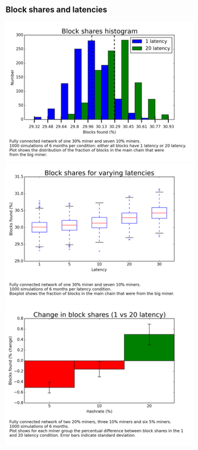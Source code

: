 Block shares and latencies
---
![](https://raw.githubusercontent.com/jonasnick/bitcoin_miningsim/master/analysis/plots/histogram.png)
![](https://raw.githubusercontent.com/jonasnick/bitcoin_miningsim/master/analysis/plots/varying_latencies.png)
![](https://raw.githubusercontent.com/jonasnick/bitcoin_miningsim/master/analysis/plots/realistic_hashrates.png)

